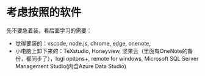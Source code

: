 # 考虑按照的软件

先不要急着装，看后面学习的需要：

* 觉得要装的：vscode, node.js, chrome, edge, onenote,
* 小电脑上卸下来的：TeXstudio, Honeyview, 坚果云（里面有OneNote的备份，都同步了），logi opitons+, remote for windows, Microsoft SQL Server Management Studio(内含Azure Data Studio)

